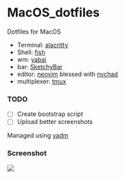 # MacOS_dotfiles
Dotfiles for MacOS

* Terminal: [alacritty](https://github.com/alacritty/alacritty)
* Shell: [fish](https://github.com/fish-shell/fish-shell)
* wm: [yabai](https://github.com/koekeishiya/yabai)
* bar: [SketchyBar](https://github.com/FelixKratz/SketchyBar)
* editor: [neovim](https://github.com/neovim/neovim) blessed with [nvchad](https://nvchad.github.io/)
* multiplexer: [tmux]()

### TODO
- [ ] Create bootstrap script
- [ ] Upload better screenshots

Managed using [yadm](https://github.com/TheLocehiliosan/yadm)

### Screenshot
![](https://iili.io/Xf1jYG.md.png)
